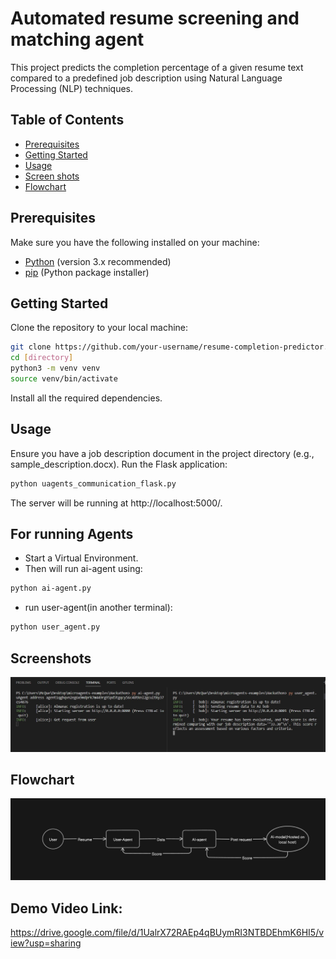 # Automated resume screening and matching agent

This project predicts the completion percentage of a given resume text compared to a predefined job description using Natural Language Processing (NLP) techniques.

## Table of Contents

- [Prerequisites](#prerequisites)
- [Getting Started](#getting-started)
- [Usage](#usage)
- [Screen shots](#Screenshots)
- [Flowchart](#Flowchart)

## Prerequisites

Make sure you have the following installed on your machine:

- [Python](https://www.python.org/) (version 3.x recommended)
- [pip](https://pip.pypa.io/en/stable/installation/) (Python package installer)

## Getting Started
Clone the repository to your local machine:

   ```bash
   git clone https://github.com/your-username/resume-completion-predictor.git
   cd [directory]
   python3 -m venv venv
   source venv/bin/activate
   ```
   Install all the required dependencies.
## Usage
Ensure you have a job description document in the project directory (e.g., sample_description.docx).
Run the Flask application:
```bash
python uagents_communication_flask.py
```
The server will be running at http://localhost:5000/.
## For running Agents
- Start a Virtual Environment.
- Then will run ai-agent using:
```bash
python ai-agent.py
```
- run user-agent(in another terminal):
```bash
python user_agent.py
```
## Screenshots
![ss](img1.jpeg)

## Flowchart
![flowchart](flowchart.jpeg)

## Demo Video Link:
https://drive.google.com/file/d/1UalrX72RAEp4qBUymRI3NTBDEhmK6HI5/view?usp=sharing



